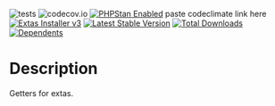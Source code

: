![tests](https://github.com/jeyroik/extas-getters/workflows/PHP%20Composer/badge.svg?branch=master&event=push)
![codecov.io](https://codecov.io/gh/jeyroik/extas-getters/coverage.svg?branch=master)
<a href="https://github.com/phpstan/phpstan"><img src="https://img.shields.io/badge/PHPStan-enabled-brightgreen.svg?style=flat" alt="PHPStan Enabled"></a>
paste codeclimate link here
<a href="https://github.com/jeyroik/extas-installer/" title="Extas Installer v3"><img alt="Extas Installer v3" src="https://img.shields.io/badge/installer-v3-green"></a>
[![Latest Stable Version](https://poser.pugx.org/jeyroik/extas-getters/v)](//packagist.org/packages/jeyroik/extas-q-crawlers)
[![Total Downloads](https://poser.pugx.org/jeyroik/extas-getters/downloads)](//packagist.org/packages/jeyroik/extas-q-crawlers)
[![Dependents](https://poser.pugx.org/jeyroik/extas-getters/dependents)](//packagist.org/packages/jeyroik/extas-q-crawlers)

# Description

Getters for extas.